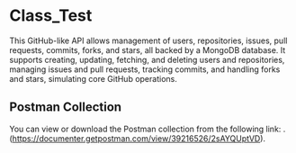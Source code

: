 # Class_Test
This GitHub-like API allows management of users, repositories, issues, pull requests, commits, forks, and stars, all backed by a MongoDB database. It supports creating, updating, fetching, and deleting users and repositories, managing issues and pull requests, tracking commits, and handling forks and stars, simulating core GitHub operations.
## Postman Collection

You can view or download the Postman collection from the following link: .(https://documenter.getpostman.com/view/39216526/2sAYQUptVD).
